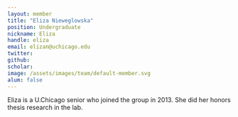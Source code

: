 ```yaml
---
layout: member
title: "Eliza Nieweglowska"
position: Undergraduate
nickname: Eliza
handle: eliza
email: elizan@uchicago.edu
twitter: 
github: 
scholar: 
image: /assets/images/team/default-member.svg
alum: false
---
```

Eliza is a U.Chicago senior who joined the group in 2013. She did her honors thesis research in the lab.